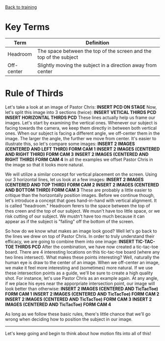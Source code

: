 <!-- TITLE: 201 - Rule of Thirds -->
<!-- SUBTITLE: Tic-tac-toe! 3 in a row won't win this game -->

[Back to training](/video/training)
# Key Terms
| Term | Definition |
| --- | --- |
| Headroom | The space between the top of the screen and the top of the subject |
| Off-center | Slightly moving the subject in a direction away from center |
# Rule of Thirds
Let's take a look at an image of Pastor Chris:
**INSERT PCD ON STAGE**
Now, let's split this image into 3 sections (twice):
**INSERT VETICAL THIRDS PCD**
**INSERT HORIZONTAL THIRDS PCD**
These lines actually help us frame our images. Let's start by examining the vertical ones. Whenever our subject is facing towards the camera, we keep them directly in between both vertical ones. When our subject is facing a different angle, we off-center them in the image. The larger the angle, the further we move from center. It's easier to illustrate this, so let's compare some images:
**INSERT 2 IMAGES (CENTERED AND LEFT THIRD) FORM CAM 1**
**INSERT 2 IMAGES (CENTERED AND RIGHT THIRD) FORM CAM 3**
**INSERT 2 IMAGES (CENTERED AND RIGHT THIRD) FORM CAM 4**
In all the examples we offset Pastor Chris in the image so that it looks more natural. 

We will utilize a similar concept for vertical placement on the screen. Using our 3 horizontal lines, let us look at a few images:
**INSERT 2 IMAGES (CENTERED AND TOP THIRD) FORM CAM 2**
**INSERT 2 IMAGES (CENTERED AND BOTTOM THIRD) FORM CAM 3**
These are probably a little easier to critique than the horizontally position images. Before we continue though, let's introduce a concept that goes hand-in-hand with vertical alignment. It is called "headroom." Headroom ferers to the space between the top of thes creen and the top of our subject. We musn't have too little space, or we risk cutting of our subject. We mustn't have too much because it can appear as if the subject is "falling" off the bottom of the screen. 

So how do we know what makes an image look good? Well let's go back to the lines we drew on top of Pastor Chris. In order to truly understand their efficacy, we are going to combine them into one image:
**INSERT TIC-TAC-TOE THIRDS PCD**
After the combination, we have now created a tic-tac-toe board. There are 4 interesting locations on this tic-tac-toe board (where any two lines intersect). What makes these points interesting? Well, naturally the human eye is draw to the center of an image. When we off-center an image, we make it feel more interesting and (sometimes) more natural. If we use these intersection points as a guide, we'll be sure to create a high quality shot. For instance, let's use Pastor Chris as an example again. At any angle, if we place his eyes near the apporpriate intersection point, our image will look better than otherwise:
**INSERT 2 IMAGES (CENTERED AND TicTacToe) FORM CAM 1**
**INSERT 2 IMAGES (CENTERED AND TicTacToe) FORM CAM 2**
**INSERT 2 IMAGES (CENTERED AND TicTacToe) FORM CAM 3**
**INSERT 2 IMAGES (CENTERED AND TicTacToe) FORM CAM 4**

As long as we follow these basic rules, there's little chance that we'll go wrong when deciding how to position the subject in our image.

---

Let's keep going and begin to think about how motion fits into all of this!